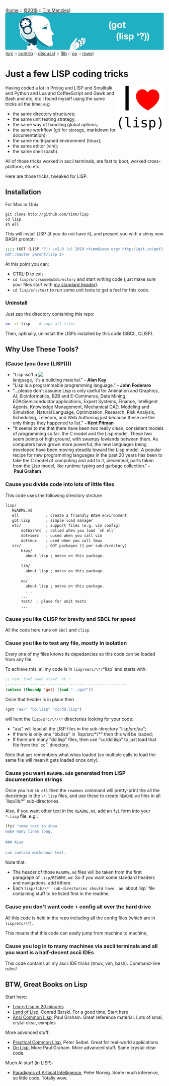 <a name=top></a>
([home](https://github.com/timm/lisp/blob/master/README.md#top) ::
[&copy;2019](https://github.com/timm/lisp/blob/master/LICENSE.md) ::
[Tim Menzies](http://menzies.us))
<img width=1 height=25 src="https://github.com/timm/lisp/blob/master/etc/img/FFFFFF.png">
<a href="https://github.com/timm/lisp/blob/master/README.md#top">
<img src="https://raw.githubusercontent.com/timm/lisp/master/etc/img/gotlisp.png" ></a><br>
([src](http://github.com/timm/lisp) ::
[contrib](https://github.com/timm/lisp/blob/master/CONTRIBUTING.md) ::
[discuss](https://github.com/timm/lisp/issues))  ::
([lib](https://github.com/timm/lisp/tree/master/src/lib/README.md#top) ::
[oo](https://github.com/timm/lisp/tree/master/src/oo/README.md#top)  :: 
[rows](https://github.com/timm/lisp/tree/master/src/rows/README.md#top))


# Just a few LISP coding tricks


<img width=150 align=right src="https://raw.githubusercontent.com/timm/lisp/master/etc/img/loveLisp.png">

Having coded a lot in 
Prolog and LISP and Smalltalk and 
Python and Lua and CoffeeScript and Gawk and  Bash and   etc, etc
I found myself using the same tricks all the time; e.g

- the same directory structures;
- the same unit testing strategy;
- the same way of handling global options;
- the same workflow (git for storage, markdown for documentation);
- the same multi-paned environment (tmux);
- the same editor (vim);
- the same shell (bash).

All of those tricks
worked in ascii terminals, are fast to boot, worked cross-platform, etc etc.

Here are those tricks, tweaked  for LISP.

## Installation

For Mac or Unix:

```
git clone http://github.com/timm/lisp
cd lisp
sh ell
```

This will install LISP (if you do not have it), and present you with
a shiny new BASH prompt:


```bash
;;;; (GOT (LISP '?)) ;v2.0 (c) 2019 <timm@ieee.org> http://git.io/gotlisp
GOT::master parent/lisp 1>
```

At this point you can:

- CTRL-D to exit 
- `cd lisp/src/someSubDirectory` and start writing code (just make sure
   your files start with [my standard header](#header)).
- `cd lisp/src/test` to run some unit tests to get a feel for this code.

### Uninstall

Just zap the directory containing this repo:

```bash
rm -rf lisp    # zaps all files
```

Then, optinally, uninstall the LISPs installed by this code (SBCL, CLISP).

## Why Use These Tools?

### (Cause (you (love (LISP)))) 


<img align=right width=400 src="http://imgs.xkcd.com/comics/lisp_cycles.png">

- "Lisp isn't a language, it's a building material." **-&nbsp;Alan&nbsp;Kay**
- "Lisp is a programmable programming language." **-&nbsp;John&nbsp;Foderaro**
- "...please don't assume Lisp is only useful for Animation and Graphics, AI, Bioinformatics, B2B and E-Commerce, Data Mining, EDA/Semiconductor applications, Expert Systems, Finance, Intelligent Agents, Knowledge Management, Mechanical CAD, Modeling and Simulation, Natural Language, Optimization, Research, Risk Analysis, Scheduling, Telecom, and Web Authoring just because these are the only things they happened to list." **-&nbsp;Kent&nbsp;Pitman** 
- "It seems to me that there have been two really clean, consistent models of programming so far: the C model and the Lisp model. These two seem points of high ground, with swampy lowlands between them. As computers have grown more powerful, the new languages being developed have been moving steadily toward the Lisp model. A popular recipe for new programming languages in the past 20 years has been to take the C model of computing and add to it, piecemeal, parts taken from the Lisp model, like runtime typing and garbage collection." **-&nbsp;Paul&nbsp;Graham**

### Cause you divide code into  lots of little files

This code uses the following directory strcture

```
lisp/
   README.md
   ell            ; create a friendly BASH environment
   got.lisp       ; simple load manager
   etc/           ; support files (e.g. vim config) 
       dotbashrc  ; called when you load `sh ell`
       dotvimrc   : uused when you call vim
       dottmux    ; used when you call tmux
   src/           ; GOT packages (1 per sub-directory)
       bias/
         about.lisp ; notes on this package.
         ...
       lib/
         about.lisp ; notes on this package.
         ...
       oo/
         about.lisp ; notes on this package.
         ...
       ...
       test/  ; place for unit tests
       ...
```

### Cause you like CLISP for brevity and SBCL for speed

All the code here runs on `sbcl` and `clisp`.

### <a name="header">Cause you like to test any file, mostly in isolation</a>

Every one of my files knows its depedancies so this
code can be loaded from any file.

To achieve this, all my code is in  `lisp/serc/\*/`\*lisp` and starts with:

```lisp
;; vim: ts=2 sw=2 sts=2  et :
;-------- -------- -------- -------- -------- --------
(unless (fboundp 'got) (load "../got"))

```

Once that header is in place then

```lisp
(got "aa/" "bb.lisp" "cc/dd.lisp")
```

will hunt the `lisp/src/\*/\*` directories looking for your code:

- "aa/" will load all the LISP files in the sub-directory "lisp/src/aa";
- If there is only one "bb.lisp" in `lisp/src/\*/\*" then this will be loaded; 
- If there are many "dd.lisp" files, then use "cc/dd.lisp" to just
  load that file from the `cc`` directory.

Note that `got` remembers what whas loaded
(so multiple calls to load the same file will mean it gets loaded once only).

### Cause you want `README.md`s generated from LISP documentation strings

Once you run `sh ell` then the `readmes` command will pretty-print the
all the docstrings in the `\*.lisp` files, and use these to create `README.md` files
in all `lisp/lib/\*' sub-directories. 

Also, if you want other text in the `READNE.md`, add an `fyi` form into your `*.lisp` file. e.g.:

```lisp
(fyi "some text to show
mabe many lines long.

### ALso

can contain markdnown text.
```

Note that:

- The header of those `README.md` files will be taken from the first paragraph
of `lisp/README.md`.  So if you want some standard headers and navigations, add itthere.
- Each 
`lisp/lib/\*' sub-directories should have  an `about.lisp` file containing
  stuff to be listed first in the readme.


### Cause you don't want code + config all over the hard drive

All this code is held in the repo including all the config files (which are in `lisp/etc/\*`).

This means that this code can easily jump from machine to machine,

### Cause you log in to many machines via ascii terminals and all you want is a half-decent ascii IDEs

This code  contains all my ascii IDE tricks (tmux, vim, bash). Command-line rules!

## BTW, Great Books on Lisp

Start here:

- [Learn Lisp in 20 minutes](https://learnxinyminutes.com/docs/common-lisp/)
- [Land of Lisp](https://www.amazon.com/Land-Lisp-Learn-Program-Game/dp/1593272812),  Conrad Barski.  For a good time, Start here
- [Ansi Common Lisp](https://www.amazon.com/ANSI-Common-LISP-Paul-Graham/dp/0133708756/ref=pd_sbs_14_5/135-4118199-9331832?_encoding=UTF8&pd_rd_i=0133708756&pd_rd_r=cf9f4331-975b-11e9-809f-935832fab2f8&pd_rd_w=197Te&pd_rd_wg=ERVPM&pf_rd_p=588939de-d3f8-42f1-a3d8-d556eae5797d&pf_rd_r=ZRERR6MHZMGSN413SSPC&psc=1&refRID=ZRERR6MHZMGSN413SSPC),  Paul Graham. Great  reference material. Lots of smal, crytal clear, exmples

More advanced stuff:

- [Practical Common LIsp](https://www.amazon.com/Practical-Common-Lisp-Peter-Seibel/dp/1590592395/ref=pd_lpo_sbs_14_img_0?_encoding=UTF8&psc=1&refRID=ZEPN9KH9XRMKZGXAA2FE),   Peter Seibel. Great for real-world applications
- [On Lisp](https://www.amazon.com/Lisp-Advanced-Techniques-Common/dp/0130305529/ref=pd_sbs_14_5/135-4118199-9331832?_encoding=UTF8&pd_rd_i=0130305529&pd_rd_r=e79bb471-975b-11e9-b02c-7d41afbdbeec&pd_rd_w=rdmOM&pd_rd_wg=CdYXa&pf_rd_p=588939de-d3f8-42f1-a3d8-d556eae5797d&pf_rd_r=HYX8480H6JNQTKHEHAJ9&psc=1&refRID=HYX8480H6JNQTKHEHAJ9),  More Paul Graham. More advanced stuff. Same crystal clear code.

Much AI stuff (in LISP):

- [Paradigms of Artiical Intelligence](https://www.amazon.com/Paradigms-Artificial-Intelligence-Programming-Studies/dp/1558601910/ref=pd_sbs_14_2/135-4118199-9331832?_encoding=UTF8&pd_rd_i=1558601910&pd_rd_r=ba1e0b44-975b-11e9-9e03-b199d7ed47b8&pd_rd_w=DBLQX&pd_rd_wg=NmfDg&pf_rd_p=588939de-d3f8-42f1-a3d8-d556eae5797d&pf_rd_r=YKATY6HX2MYDV0NSKEJX&psc=1&refRID=YKATY6HX2MYDV0NSKEJX), Peter Norvig. Some much inference, so little code. Totally wow.



